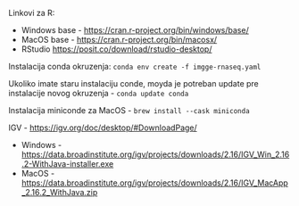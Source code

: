 
Linkovi za R:
* Windows base - https://cran.r-project.org/bin/windows/base/
* MacOS base - https://cran.r-project.org/bin/macosx/
* RStudio https://posit.co/download/rstudio-desktop/

Instalacija conda okruzenja:
`conda env create -f imgge-rnaseq.yaml`

Ukoliko imate staru instalaciju conde, moyda je potreban update pre instalacije novog okruzenja - `conda update conda`

Instalacija miniconde za MacOS - `brew install --cask miniconda`

IGV - https://igv.org/doc/desktop/#DownloadPage/
* Windows - https://data.broadinstitute.org/igv/projects/downloads/2.16/IGV_Win_2.16.2-WithJava-installer.exe
* MacOS - https://data.broadinstitute.org/igv/projects/downloads/2.16/IGV_MacApp_2.16.2_WithJava.zip
